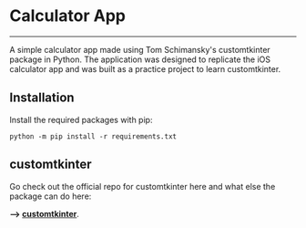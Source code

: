 # Calculator App

---

A simple calculator app made using Tom Schimansky's customtkinter package in Python. The application was designed to replicate the iOS calculator app and was built as a practice project to learn customtkinter. 

## Installation
Install the required packages with pip:
```
python -m pip install -r requirements.txt
```

## customtkinter
Go check out the official repo for customtkinter here and what else the package can do here:

**--> [customtkinter](https://github.com/TomSchimansky/CustomTkinter#readme)**.


